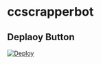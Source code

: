 # ccscrapperbot

## Deplaoy Button
 
 [![Deploy](https://www.herokucdn.com/deploy/button.svg)](https://heroku.com/deploy?template=https://github.com/Dileepa-Malshan/ccscrapperbot.git) 
